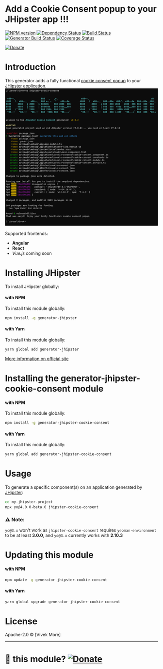 # Add a Cookie Consent popup to your JHipster app !!!

[![NPM version][npm-image]][npm-url]
[![Dependency Status][daviddm-image]][daviddm-url]
[![Build Status][travis-image]][travis-url]
[![Generator Build Status][github-actions-image]][github-actions-url]
[![Coverage Status][coveralls-image]][coveralls-url]

[![Donate][donate-image]][donate-url]

# Introduction

This generator adds a fully functional [cookie consent popup](docs/features/COOKIE_CONSENT_COMPONENT.md) to
your [JHipster](http://jhipster.github.io/) application.
![img.png](docs/features/img.png)

Supported frontends:

- **Angular**
- **React**
- _Vue.js_ coming soon

# Installing JHipster

To install JHipster globally:

#### with NPM

To install this module globally:

```bash
npm install -g generator-jhipster
```

#### with Yarn

To install this module globally:

```bash
yarn global add generator-jhipster
```

[More information on official site](https://jhipster.github.io/installation.html)

# Installing the generator-jhipster-cookie-consent module

#### with NPM

To install this module globally:

```bash
npm install -g generator-jhipster-cookie-consent
```

#### with Yarn

To install this module globally:

```bash
yarn global add generator-jhipster-cookie-consent
```

# Usage

To generate a specific component(s) on an application generated by [JHipster](http://jhipster.github.io/):

```bash
cd my-jhipster-project
npx yo@4.0.0-beta.0 jhipster-cookie-consent
```

### ⚠ **Note**:

`yo@3.x` won't work as `jhipster-cookie-consent` requires `yeoman-environment` to be at least
**3.0.0**, and `yo@3.x` currently works with **2.10.3**

# Updating this module

#### with NPM

```bash
npm update -g generator-jhipster-cookie-consent
```

#### with Yarn

```bash
yarn global upgrade generator-jhipster-cookie-consent
```

# License

Apache-2.0 © [Vivek More]


-----

# 💚 this module? [![Donate][donate-image]][donate-url]

[donate-image]: https://img.shields.io/badge/buy%20me%20a%20coffee-brightgreen?style=for-the-badge&logo=paypal

[donate-url]: https://www.paypal.me/vivekdmore

[npm-image]: https://img.shields.io/npm/v/generator-jhipster-cookie-consent.svg

[npm-url]: https://npmjs.org/package/generator-jhipster-cookie-consent

[travis-image]: https://img.shields.io/travis/vivekmore/generator-jhipster-cookie-consent?label=travis-ci&logo=travis

[travis-url]: https://travis-ci.org/vivekmore/generator-jhipster-cookie-consent

[daviddm-image]: https://david-dm.org/vivekmore/generator-jhipster-cookie-consent.svg?theme=shields.io

[daviddm-url]: https://david-dm.org/vivekmore/generator-jhipster-cookie-consent

[coveralls-image]: https://coveralls.io/repos/github/vivekmore/generator-jhipster-cookie-consent/badge.svg

[coveralls-url]: https://coveralls.io/github/vivekmore/generator-jhipster-cookie-consent

[github-actions-image]: https://img.shields.io/github/workflow/status/vivekmore/generator-jhipster-cookie-consent/Build?label=github-ci&logo=github

[github-actions-url]: https://github.com/vivekmore/generator-jhipster-cookie-consent/actions

[donate-image]: https://img.shields.io/badge/buy%20me%20a%20coffee-brightgreen?style=for-the-badge&logo=paypal

[donate-url]: https://www.paypal.me/vivekdmore
